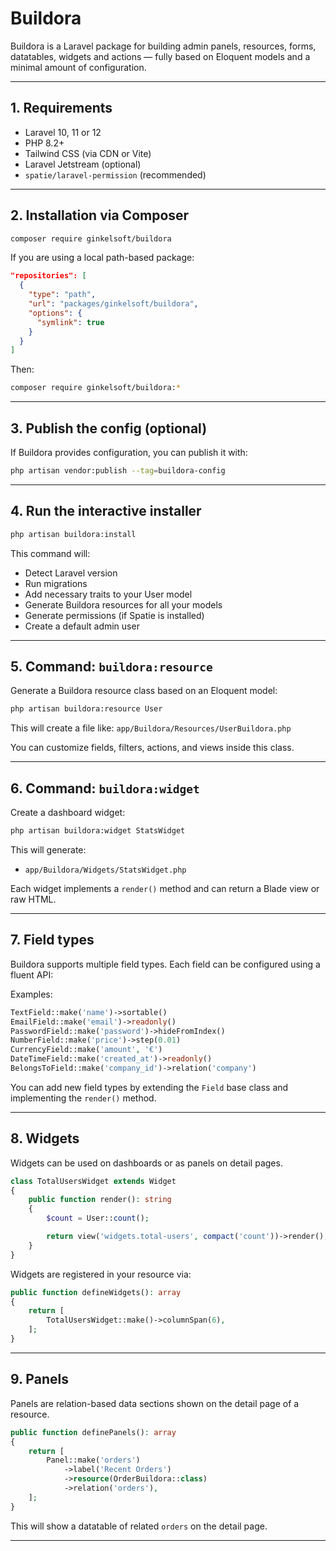 # Buildora

Buildora is a Laravel package for building admin panels, resources, forms, datatables, widgets and actions — fully based on Eloquent models and a minimal amount of configuration.

---

## 1. Requirements

- Laravel 10, 11 or 12
- PHP 8.2+
- Tailwind CSS (via CDN or Vite)
- Laravel Jetstream (optional)
- `spatie/laravel-permission` (recommended)

---

## 2. Installation via Composer

```bash
composer require ginkelsoft/buildora
```

If you are using a local path-based package:

```json
"repositories": [
  {
    "type": "path",
    "url": "packages/ginkelsoft/buildora",
    "options": {
      "symlink": true
    }
  }
]
```

Then:

```bash
composer require ginkelsoft/buildora:*
```

---

## 3. Publish the config (optional)

If Buildora provides configuration, you can publish it with:

```bash
php artisan vendor:publish --tag=buildora-config
```

---

## 4. Run the interactive installer

```bash
php artisan buildora:install
```

This command will:

- Detect Laravel version
- Run migrations
- Add necessary traits to your User model
- Generate Buildora resources for all your models
- Generate permissions (if Spatie is installed)
- Create a default admin user

---

## 5. Command: `buildora:resource`

Generate a Buildora resource class based on an Eloquent model:

```bash
php artisan buildora:resource User
```

This will create a file like:
`app/Buildora/Resources/UserBuildora.php`

You can customize fields, filters, actions, and views inside this class.

---

## 6. Command: `buildora:widget`

Create a dashboard widget:

```bash
php artisan buildora:widget StatsWidget
```

This will generate:

- `app/Buildora/Widgets/StatsWidget.php`

Each widget implements a `render()` method and can return a Blade view or raw HTML.

---

## 7. Field types

Buildora supports multiple field types. Each field can be configured using a fluent API:

Examples:

```php
TextField::make('name')->sortable()
EmailField::make('email')->readonly()
PasswordField::make('password')->hideFromIndex()
NumberField::make('price')->step(0.01)
CurrencyField::make('amount', '€')
DateTimeField::make('created_at')->readonly()
BelongsToField::make('company_id')->relation('company')
```

You can add new field types by extending the `Field` base class and implementing the `render()` method.

---

## 8. Widgets

Widgets can be used on dashboards or as panels on detail pages.

```php
class TotalUsersWidget extends Widget
{
    public function render(): string
    {
        $count = User::count();

        return view('widgets.total-users', compact('count'))->render();
    }
}
```

Widgets are registered in your resource via:

```php
public function defineWidgets(): array
{
    return [
        TotalUsersWidget::make()->columnSpan(6),
    ];
}
```

---

## 9. Panels

Panels are relation-based data sections shown on the detail page of a resource.

```php
public function definePanels(): array
{
    return [
        Panel::make('orders')
            ->label('Recent Orders')
            ->resource(OrderBuildora::class)
            ->relation('orders'),
    ];
}
```

This will show a datatable of related `orders` on the detail page.

---

```php
```



```php
```

